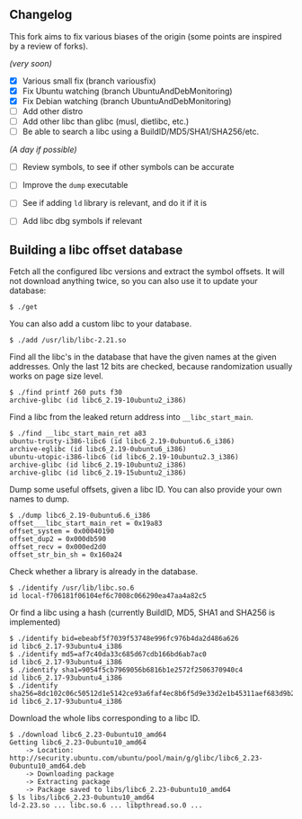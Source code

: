 ## Changelog

This fork aims to fix various biases of the origin (some points are inspired by
a review of forks).

*(very soon)*
* [X] Various small fix (branch variousfix)
* [X] Fix Ubuntu watching (branch UbuntuAndDebMonitoring)
* [X] Fix Debian watching (branch UbuntuAndDebMonitoring)
* [ ] Add other distro
* [ ] Add other libc than glibc (musl, dietlibc, etc.)
* [ ] Be able to search a libc using a BuildID/MD5/SHA1/SHA256/etc.

*(A day if possible)*
* [ ] Review symbols, to see if other symbols can be accurate
* [ ] Improve the `dump` executable
* [ ] See if adding `ld` library is relevant, and do it if it is
* [ ] Add libc dbg symbols if relevant


## Building a libc offset database

Fetch all the configured libc versions and extract the symbol offsets.
It will not download anything twice, so you can also use it to update your
database:

    $ ./get

You can also add a custom libc to your database.

    $ ./add /usr/lib/libc-2.21.so

Find all the libc's in the database that have the given names at the given
addresses. Only the last 12 bits are checked, because randomization usually
works on page size level.

    $ ./find printf 260 puts f30
    archive-glibc (id libc6_2.19-10ubuntu2_i386)

Find a libc from the leaked return address into `__libc_start_main`.

    $ ./find __libc_start_main_ret a83
    ubuntu-trusty-i386-libc6 (id libc6_2.19-0ubuntu6.6_i386)
    archive-eglibc (id libc6_2.19-0ubuntu6_i386)
    ubuntu-utopic-i386-libc6 (id libc6_2.19-10ubuntu2.3_i386)
    archive-glibc (id libc6_2.19-10ubuntu2_i386)
    archive-glibc (id libc6_2.19-15ubuntu2_i386)

Dump some useful offsets, given a libc ID. You can also provide your own names
to dump.

    $ ./dump libc6_2.19-0ubuntu6.6_i386
    offset___libc_start_main_ret = 0x19a83
    offset_system = 0x00040190
    offset_dup2 = 0x000db590
    offset_recv = 0x000ed2d0
    offset_str_bin_sh = 0x160a24

Check whether a library is already in the database.

    $ ./identify /usr/lib/libc.so.6
    id local-f706181f06104ef6c7008c066290ea47aa4a82c5

Or find a libc using a hash (currently BuildID, MD5, SHA1 and SHA256 is
implemented)

    $ ./identify bid=ebeabf5f7039f53748e996fc976b4da2d486a626
    id libc6_2.17-93ubuntu4_i386
    $ ./identify md5=af7c40da33c685d67cdb166bd6ab7ac0
    id libc6_2.17-93ubuntu4_i386
    $ ./identify sha1=9054f5cb7969056b6816b1e2572f2506370940c4
    id libc6_2.17-93ubuntu4_i386
    $ ./identify sha256=8dc102c06c50512d1e5142ce93a6faf4ec8b6f5d9e33d2e1b45311aef683d9b2
    id libc6_2.17-93ubuntu4_i386

Download the whole libs corresponding to a libc ID.

    $ ./download libc6_2.23-0ubuntu10_amd64
    Getting libc6_2.23-0ubuntu10_amd64
        -> Location: http://security.ubuntu.com/ubuntu/pool/main/g/glibc/libc6_2.23-0ubuntu10_amd64.deb
        -> Downloading package
        -> Extracting package
        -> Package saved to libs/libc6_2.23-0ubuntu10_amd64
    $ ls libs/libc6_2.23-0ubuntu10_amd64
    ld-2.23.so ... libc.so.6 ... libpthread.so.0 ...
